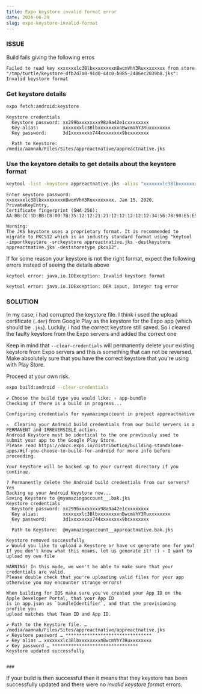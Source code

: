 ```yaml
---
title: Expo keystore invalid format error
date: 2020-06-29
slug: expo-keystore-invalid-format
---
```


### ISSUE

Build fails giving the following erros

```
Failed to read key xxxxxxxlc3BlbxxxxxxxxnBwcmVhY3Ruxxxxxxxx from store "/tmp/turtle/keystore-dfb2d7a0-91d0-44c0-b085-2486ec2039b8.jks": Invalid keystore format
```

### Get keystore details

```bash
expo fetch:android:keystore
```

```
Keystore credentials
  Keystore password: xx299bxxxxxxxx98a9a42e1cxxxxxxxx
  Key alias:         xxxxxxxlc3BlbxxxxxxxxnBwcmVhY3Ruxxxxxxxx
  Key password:      3d1xxxxxxxx744xxxxxxxx9bcxxxxxxx

  Path to Keystore:  /media/aamnah/Files/Sites/appreactnative/appreactnative.jks
```

### Use the keystore details to get details about the keystore format

```bash
keytool -list -keystore appreactnative.jks -alias "xxxxxxxlc3BlbxxxxxxxxnBwcmVhY3Ruxxxxxxxx"
```

```
Enter keystore password:
xxxxxxxlc3BlbxxxxxxxxnBwcmVhY3Ruxxxxxxxx, Jan 15, 2020, PrivateKeyEntry,
Certificate fingerprint (SHA-256): AA:BB:CC:1D:BB:C8:00:7B:35:12:12:21:21:12:12:12:12:12:34:56:78:90:E5:E5:A3:EB:1A:56:E3:2C:73:63

Warning:
The JKS keystore uses a proprietary format. It is recommended to migrate to PKCS12 which is an industry standard format using "keytool -importkeystore -srckeystore appreactnative.jks -destkeystore appreactnative.jks -deststoretype pkcs12".
```

If for some reason your keystore is not the right format, expect the following errors instead of seeing the details above

```
keytool error: java.io.IOException: Invalid keystore format
```

```
keytool error: java.io.IOException: DER input, Integer tag error
```

### SOLUTION

In my case, i had corrupted the keystore file. I think i used the upload certificate (`.der`) from Google Play as the keystore for the Expo app (which should be `.jks`). Luckily, i had the correct keystore still saved. So i cleared the faulty keystore from the Expo servers and added the correct one

Keep in mind that `--clear-credentials` will permanently delete your existing keystore from Expo servers and this is something that can not be reversed. Make absolutely sure that you have the correct keystore that you're using with Play Store.

Proceed at your own risk.

```bash
expo build:android --clear-credentials
```

```
✔ Choose the build type you would like: › app-bundle
Checking if there is a build in progress...

Configuring credentials for myamazingaccount in project appreactnative

⚠️  Clearing your Android build credentials from our build servers is a PERMANENT and IRREVERSIBLE action.
Android Keystore must be identical to the one previously used to submit your app to the Google Play Store.
Please read https://docs.expo.io/distribution/building-standalone-apps/#if-you-choose-to-build-for-android for more info before proceeding.

Your Keystore will be backed up to your current directory if you continue.

? Permanently delete the Android build credentials from our servers? Yes
Backing up your Android Keystore now...
Saving Keystore to @myamazingaccount__.bak.jks
Keystore credentials
  Keystore password: xx299bxxxxxxxx98a9a42e1cxxxxxxxx
  Key alias:         xxxxxxxlc3BlbxxxxxxxxnBwcmVhY3Ruxxxxxxxx
  Key password:      3d1xxxxxxxx744xxxxxxxx9bcxxxxxxx

  Path to Keystore:  @myamazingaccount__appreactnative.bak.jks

Keystore removed successfully
✔ Would you like to upload a Keystore or have us generate one for you?
If you don't know what this means, let us generate it! :) › I want to upload my own file

WARNING! In this mode, we won't be able to make sure that your credentials are valid.
Please double check that you're uploading valid files for your app otherwise you may encounter strange errors!

When building for IOS make sure you've created your App ID on the Apple Developer Portal, that your App ID
is in app.json as `bundleIdentifier`, and that the provisioning profile you
upload matches that Team ID and App ID.

✔ Path to the Keystore file. … /media/aamnah/Files/Sites/appreactnative/appreactnative.jks
✔ Keystore password … ********************************
✔ Key alias … xxxxxxxlc3BlbxxxxxxxxnBwcmVhY3Ruxxxxxxxx
✔ Key password … ********************************
Keystore updated successfully


###
```

If your build is then successful then it means that they keystore has been successfully updated and there were no _invalid keystore format_ errors.

